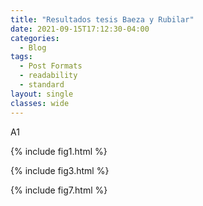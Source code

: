 ```yaml
---
title: "Resultados tesis Baeza y Rubilar"
date: 2021-09-15T17:12:30-04:00
categories:
  - Blog
tags:
  - Post Formats
  - readability
  - standard
layout: single
classes: wide
---
```


A1  

  
    
      
        

{% include fig1.html %}   

{% include fig3.html %}  

{% include fig7.html %}  

